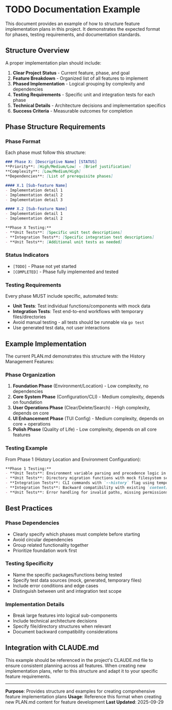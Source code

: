 # TODO Documentation Example

This document provides an example of how to structure feature implementation plans in this project. It demonstrates the expected format for phases, testing requirements, and documentation standards.

## Structure Overview

A proper implementation plan should include:

1. **Clear Project Status** - Current feature, phase, and goal
2. **Feature Breakdown** - Organized list of all features to implement
3. **Phased Implementation** - Logical grouping by complexity and dependencies
4. **Testing Requirements** - Specific unit and integration tests for each phase
5. **Technical Details** - Architecture decisions and implementation specifics
6. **Success Criteria** - Measurable outcomes for completion

## Phase Structure Requirements

### Phase Format
Each phase must follow this structure:

```markdown
### Phase X: [Descriptive Name] [STATUS]
**Priority**: [High/Medium/Low] - [Brief justification]
**Complexity**: [Low/Medium/High]
**Dependencies**: [List of prerequisite phases]

#### X.1 [Sub-feature Name]
- Implementation detail 1
- Implementation detail 2
- Implementation detail 3

#### X.2 [Sub-feature Name]
- Implementation detail 1
- Implementation detail 2

**Phase X Testing:**
- **Unit Tests**: [Specific unit test descriptions]
- **Integration Tests**: [Specific integration test descriptions]
- **Unit Tests**: [Additional unit tests as needed]
```

### Status Indicators
- `[TODO]` - Phase not yet started
- `[COMPLETED]` - Phase fully implemented and tested

### Testing Requirements
Every phase MUST include specific, automated tests:

- **Unit Tests**: Test individual functions/components with mock data
- **Integration Tests**: Test end-to-end workflows with temporary files/directories
- Avoid manual testing - all tests should be runnable via `go test`
- Use generated test data, not user interactions

## Example Implementation

The current PLAN.md demonstrates this structure with the History Management Features:

### Phase Organization
1. **Foundation Phase** (Environment/Location) - Low complexity, no dependencies
2. **Core System Phase** (Configuration/CLI) - Medium complexity, depends on foundation
3. **User Operations Phase** (Clear/Delete/Search) - High complexity, depends on core
4. **UI Enhancement Phase** (TUI Config) - Medium complexity, depends on core + operations
5. **Polish Phase** (Quality of Life) - Low complexity, depends on all core features

### Testing Example
From Phase 1 (History Location and Environment Configuration):

```markdown
**Phase 1 Testing:**
- **Unit Tests**: Environment variable parsing and precedence logic in `remfs` package
- **Unit Tests**: Directory migration functions with mock filesystem scenarios
- **Integration Tests**: CLI commands with `--history` flag using temporary directories
- **Integration Tests**: Backward compatibility with existing `content/` directory structure
- **Unit Tests**: Error handling for invalid paths, missing permissions, and filesystem failures
```

## Best Practices

### Phase Dependencies
- Clearly specify which phases must complete before starting
- Avoid circular dependencies
- Group related functionality together
- Prioritize foundation work first

### Testing Specificity
- Name the specific packages/functions being tested
- Specify test data sources (mock, generated, temporary files)
- Include error conditions and edge cases
- Distinguish between unit and integration test scope

### Implementation Details
- Break large features into logical sub-components
- Include technical architecture decisions
- Specify file/directory structures when relevant
- Document backward compatibility considerations

## Integration with CLAUDE.md

This example should be referenced in the project's CLAUDE.md file to ensure consistent planning across all features. When creating new implementation plans, refer to this structure and adapt it to your specific feature requirements.

---

**Purpose**: Provides structure and examples for creating comprehensive feature implementation plans
**Usage**: Reference this format when creating new PLAN.md content for feature development
**Last Updated**: 2025-09-29